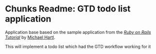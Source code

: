 # Chunks Readme: GTD todo list application

Application base based on the sample application from 
the [*Ruby on Rails Tutorial*](http://railstutorial.org/)
by [Michael Hartl](http://michaelhartl.com/).

This will implement a todo list which had the GTD workflow working for it